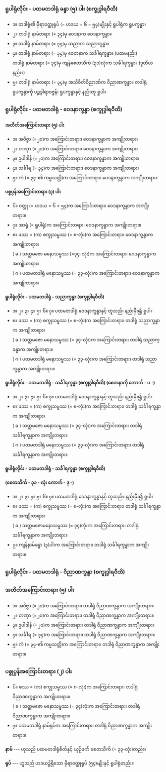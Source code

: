 ### ရူပါရုံလိုင်း - ပထမတဒါရုံ ခန္ဓာ (၅) ပါး (စက္ခုဒွါရဝီထိ)

- ၁။ တဒါရုံ၏ မှီရာဝတ္ထုရုပ် (= ဟဒယ = ၆ = ၅၄)မျိုးနှင့် ရူပါရုံက ရူပက္ခန္ဓာ။
- ၂။ တဒါရုံ နာမ်တရား (= ၃၄)မှ ဝေဒနာက ဝေဒနာက္ခန္ဓာ။
- ၃။ တဒါရုံ နာမ်တရား (= ၃၄)မှ သညာက သညာက္ခန္ဓာ။
- ၄။ တဒါရုံ နာမ်တရား (= ၃၄)မှ စေတနာက သင်္ခါရက္ခန္ဓာ။ (ပထမနည်း) <br>တဒါရုံ နာမ်တရား (= ၃၄)မှ ကျန်စေတသိက် (၃၁)လုံးက သင်္ခါရက္ခန္ဓာ။ (ဒုတိယနည်း။)
- ၅။ တဒါရုံ နာမ်တရား (= ၃၄)မှ အသိစိတ်ဝိညာဏ်က ဝိညာဏက္ခန္ဓာ။
တဒါရုံ ရူပက္ခန္ဓာကို ပဉ္စဒွါရာဝဇ္ဇန်း ရူပက္ခန္ဓာနှင့် နည်းတူ ရှုပါ။

### ရူပါရုံလိုင်း - ပထမတဒါရုံ - ဝေဒနာက္ခန္ဓာ (စက္ခုဒွါရဝီထိ)

**အတိတ်အကြောင်းတရား (၅) ပါး**

- ၁။ အဝိဇ္ဇာ (=၂၀)က အကြောင်းတရား၊ ဝေဒနာက္ခန္ဓာက အကျိုးတရား။
- ၂။ တဏှာ (=၂၀)က အကြောင်းတရား၊ ဝေဒနာက္ခန္ဓာက အကျိုးတရား။
- ၃။ ဥပါဒါန် (=၂၀)က အကြောင်းတရား၊ ဝေဒနာက္ခန္ဓာက အကျိုးတရား။
- ၄။ သင်္ခါရ (= ၃၄)က အကြောင်းတရား၊ ဝေဒနာက္ခန္ဓာက အကျိုးတရား။
- ၅။ ကံ (= ၃၄-၏ ကမ္မသတ္တိ)က အကြောင်းတရား၊ ဝေဒနာက္ခန္ဓာက အကျိုးတရား။

**ပစ္စပ္ပန်အကြောင်းတရား (၃) ပါး**

- ၆။ ဝတ္ထု (= ဟဒယ = ၆ = ၅၄)က အကြောင်းတရား၊ ဝေဒနာက္ခန္ဓာက အကျိုးတရား။
- ၇။ အာရုံ (= ရူပါရုံ)က အကြောင်းတရား၊ ဝေဒနာက္ခန္ဓာက အကျိုးတရား။
- ၈။ ဖဿ = (က) စက္ခုသမ္ဖဿ (= ၈-လုံး)က အကြောင်းတရား၊ ဝေဒနာက္ခန္ဓာက အကျိုးတရား။ <br>( ခ ) သတ္တမဇော မနောသမ္ဖဿ (=၃၄-လုံး)က အကြောင်းတရား၊ ဝေဒနာက္ခန္ဓာကအကျိုးတရား။ <br>( ဂ ) ပထမတဒါရုံ မနောသမ္ဖဿ (= ၃၃-လုံး)က အကြောင်းတရား၊ ဝေဒနာက္ခန္ဓာက အကျိုးတရား။

**ရူပါရုံလိုင်း - ပထမတဒါရုံ - သညာက္ခန္ဓာ (စက္ခုဒွါရဝီထိ)**

- ၁။ ၂။ ၃။ ၄။ ၅။ ၆။ ၇။ ပထမတဒါရုံ ဝေဒနာက္ခန္ဓာနှင့် တူသည်၊ နည်းမှီး၍ ရှုပါ။
- ၈။ ဖဿ = (က) စက္ခုသမ္ဖဿ (= ၈-လုံး)က အကြောင်းတရား၊ တဒါရုံ သညာက္ခန္ဓာက အကျိုးတရား။ <br>( ခ ) သတ္တမဇော မနောသမ္ဖဿ (= ၃၄-လုံး)က အကြောင်းတရား၊ တဒါရုံ သညာက္ခန္ဓာက အကျိုးတရား။ <br>( ဂ ) ပထမတဒါရုံ မနောသမ္ဖဿ (= ၃၃-လုံး)က အကြောင်းတရား၊ တဒါရုံ သညာက္ခန္ဓာက အကျိုးတရား။

**ရူပါရုံလိုင်း - ပထမတဒါရုံ - သင်္ခါရက္ခန္ဓာ (စက္ခုဒွါရဝီထိ) (စေတနာကို ကောက် - ပ -)**

- ၁။ ၂။ ၃။ ၄။ ၅။ ၆။ ၇။ ပထမတဒါရုံ ဝေဒနာက္ခန္ဓာနှင့် တူသည်၊ နည်းမှီး၍ ရှုပါ။
- ၈။ ဖဿ = (က) စက္ခုသမ္ဖဿ (= ၈-လုံး)က အကြောင်းတရား၊ တဒါရုံ သင်္ခါရက္ခန္ဓာက အကျိုးတရား။ <br>( ခ ) သတ္တမဇော မနောသမ္ဖဿ (= ၃၄-လုံး)က အကြောင်းတရား၊ တဒါရုံ သင်္ခါရက္ခန္ဓာက အကျိုးတရား။ <br>( ဂ ) ပထမတဒါရုံ မနောသမ္ဖဿ (= ၃၃-လုံး)က အကြောင်းတရား၊ တဒါရုံသင်္ခါရက္ခန္ဓာက အကျိုးတရား။

**ရူပါရုံလိုင်း - ပထမတဒါရုံ - သင်္ခါရက္ခန္ဓာ (စက္ခုဒွါရဝီထိ)**

**(စေတသိက် - ၃၁ - လုံး ကောက် - ဒု -)**

- ၁။ ၂။ ၃။ ၄။ ၅။ ၆။ ၇။ ပထမတဒါရုံ ဝေဒနာက္ခန္ဓာနှင့် တူသည်။ နည်းမှီး၍ ရှုပါ။
- ၈။ ဖဿ = (က) စက္ခုသမ္ဖဿ (= ၈-လုံး)က အကြောင်းတရား၊ တဒါရုံ သင်္ခါရက္ခန္ဓာက အကျိုးတရား။ <br>( ခ ) သတ္တမဇောမနောသမ္ဖဿ (= ၃၄)လုံးက အကြောင်းတရား၊ တဒါရုံ သင်္ခါရက္ခန္ဓာက အကျိုးတရား။
- ၉။ ကျန်နာမ်ခန္ဓာ (၃)ပါးက အကြောင်းတရား၊ တဒါရုံ သင်္ခါရက္ခန္ဓာက အကျိုးတရား။

### ရူပါရုံလိုင်း - ပထမတဒါရုံ - ဝိညာဏက္ခန္ဓာ (စက္ခုဒွါရဝီထိ)

### အတိတ်အကြောင်းတရား (၅) ပါး
- ၁။ အဝိဇ္ဇာ (=၂၀)က အကြောင်းတရား၊ တဒါရုံ ဝိညာဏက္ခန္ဓာက အကျိုးတရား။
- ၂။ တဏှာ (=၂၀)က အကြောင်းတရား၊ တဒါရုံ ဝိညာဏက္ခန္ဓာက အကျိုးတရား။
- ၃။ ဥပါဒါန် (=၂၀)က အကြောင်းတရား၊ တဒါရုံ ဝိညာဏက္ခန္ဓာက အကျိုးတရား။
- ၄။ သင်္ခါရ (= ၃၄)က အကြောင်းတရား၊ တဒါရုံ ဝိညာဏက္ခန္ဓာက အကျိုးတရား။
- ၅။ ကံ (= ၃၄-၏ ကမ္မသတ္တိ)က အကြောင်းတရား၊ တဒါရုံ ဝိညာဏက္ခန္ဓာက အကျိုးတရား။

### ပစ္စုပ္ပန်အကြောင်းတရား (၂) ပါး
- ၆။ ဖဿ = (က) စက္ခုသမ္ဖဿ (= ၈-လုံး)က အကြောင်းတရား၊ တဒါရုံ ဝိညာဏက္ခန္ဓာက အကျိုးတရား။ <br>( ခ ) သတ္တမဇော မနောသမ္ဖဿ (= ၃၄)လုံးက အကြောင်းတရား၊ တဒါရုံ ဝိညာဏက္ခန္ဓာက အကျိုးတရား။
- ၇။ ပထမတဒါရုံ နာမ်ရုပ်က အကြောင်းတရား၊ တဒါရုံ ဝိညာဏက္ခန္ဓာက အကျိုးတရား။

**နာမ်** --- ဟူသည် ပထမတဒါရုံစိတ်နှင့် ယှဉ်ဖက် စေတသိက် (= ၃၃-လုံး)တည်း။

**ရုပ်** --- ဟူသည် ဟဒယ၌ရှိသော မှီရာဝတ္ထုရုပ် (၅၄)မျိုးနှင့် ရူပါရုံတည်း။
